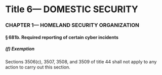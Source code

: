
# Title 6— DOMESTIC SECURITY
### CHAPTER 1— HOMELAND SECURITY ORGANIZATION
#### § 681b. Required reporting of certain cyber incidents
##### (f) Exemption

Sections 3506(c), 3507, 3508, and 3509 of title 44 shall not apply to any action to carry out this section.
